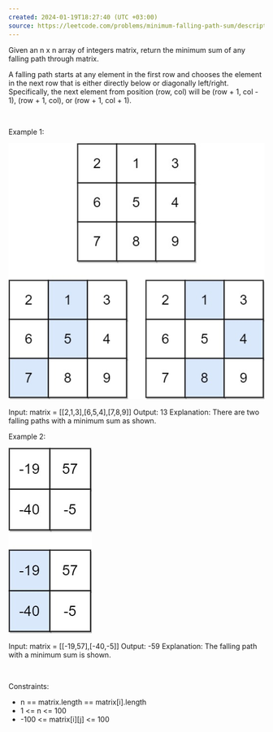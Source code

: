 ```yaml
---
created: 2024-01-19T18:27:40 (UTC +03:00)
source: https://leetcode.com/problems/minimum-falling-path-sum/description/?envType=daily-question&envId=2024-01-19
---
```

Given an n x n array of integers matrix, return the minimum sum of any falling path through matrix.

A falling path starts at any element in the first row and chooses the element in the next row that is either directly below or diagonally left/right. Specifically, the next element from position (row, col) will be (row + 1, col - 1), (row + 1, col), or (row + 1, col + 1).

 

Example 1:

![img.png](img.png)


Input: matrix = [[2,1,3],[6,5,4],[7,8,9]]
Output: 13
Explanation: There are two falling paths with a minimum sum as shown.


Example 2:

![img_1.png](img_1.png)


Input: matrix = [[-19,57],[-40,-5]]
Output: -59
Explanation: The falling path with a minimum sum is shown.

 

Constraints:

* n == matrix.length == matrix[i].length
* 1 <= n <= 100
* -100 <= matrix[i][j] <= 100
